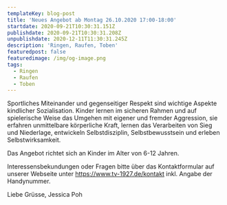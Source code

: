 ```yaml
---
templateKey: blog-post
title: 'Neues Angebot ab Montag 26.10.2020 17:00-18:00'
startdate: 2020-09-21T10:30:31.151Z
publishdate: 2020-09-21T10:30:31.208Z
unpublishdate: 2020-12-11T11:30:31.245Z
description: 'Ringen, Raufen, Toben'
featuredpost: false
featuredimage: /img/og-image.png
tags:
  - Ringen
  - Raufen
  - Toben
---
```

Sportliches Miteinander und gegenseitiger Respekt sind wichtige Aspekte kindlicher Sozialisation. Kinder lernen im sicheren  Rahmen und auf spielerische Weise das Umgehen mit eigener und fremder Aggression, sie erfahren unmittelbare körperliche Kraft, lernen das Verarbeiten von Sieg und Niederlage, entwickeln Selbstdisziplin, Selbstbewusstsein und erleben Selbstwirksamkeit.

Das Angebot richtet sich an Kinder im Alter von 6-12 Jahren. 

Interessensbekundungen oder Fragen bitte über das Kontaktformular auf unserer Webseite unter <https://www.tv-1927.de/kontakt> inkl. Angabe der Handynummer.

Liebe Grüsse, Jessica Poh